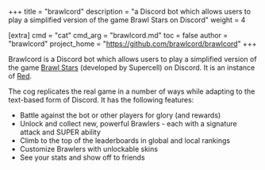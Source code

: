 +++
title = "brawlcord"
description = "a Discord bot which allows users to play a simplified version of the game Brawl Stars on Discord"
weight = 4

[extra]
cmd = "cat"
cmd_arg = "brawlcord.md"
toc = false
author = "brawlcord"
project_home = "https://github.com/brawlcord/brawlcord"
+++

Brawlcord is a Discord bot which allows users to play a simplified version of the game [Brawl Stars](https://brawlstars.com) (developed by Supercell) on Discord. It is an instance of [Red](https://github.com/Cog-Creators/Red-DiscordBot).

The cog replicates the real game in a number of ways while adapting to the text-based form of Discord. It has the following features:

- Battle against the bot or other players for glory (and rewards)  
- Unlock and collect new, powerful Brawlers - each with a signature attack and SUPER ability
- Climb to the top of the leaderboards in global and local rankings
- Customize Brawlers with unlockable skins
- See your stats and show off to friends  
